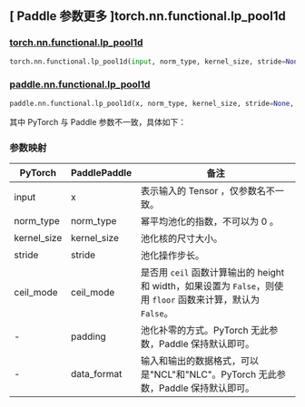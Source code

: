 ## [ Paddle 参数更多 ]torch.nn.functional.lp_pool1d

### [torch.nn.functional.lp_pool1d](https://pytorch.org/docs/stable/generated/torch.nn.functional.lp_pool1d.html#torch.nn.functional.lp_pool1d)

```python
torch.nn.functional.lp_pool1d(input, norm_type, kernel_size, stride=None, ceil_mode=False)
```

### [paddle.nn.functional.lp_pool1d](https://www.paddlepaddle.org.cn/documentation/docs/zh/develop/api/paddle/nn/functional/lp_pool1d_cn.html#lp-pool1d)
```python
paddle.nn.functional.lp_pool1d(x, norm_type, kernel_size, stride=None, padding=0, ceil_mode=False, data_format="NCL", name=None)
```

其中 PyTorch 与 Paddle 参数不一致，具体如下：

### 参数映射

| PyTorch       | PaddlePaddle | 备注                                                   |
| ------------- | ------------ | ------------------------------------------------------ |
| input         | x            | 表示输入的 Tensor ，仅参数名不一致。  |
| norm_type     | norm_type    | 幂平均池化的指数，不可以为 0 。 |
| kernel_size   | kernel_size  | 池化核的尺寸大小。|
| stride        | stride       | 池化操作步长。|
| ceil_mode     | ceil_mode    | 是否用 `ceil` 函数计算输出的 height 和 width，如果设置为 `False`，则使用 `floor` 函数来计算，默认为 `False`。|
| -             | padding      | 池化补零的方式。PyTorch 无此参数，Paddle 保持默认即可。|
| -             | data_format  | 输入和输出的数据格式，可以是"NCL"和"NLC"。PyTorch 无此参数，Paddle 保持默认即可。|
